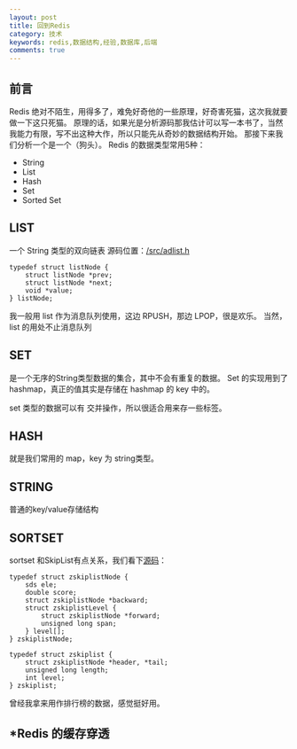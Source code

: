 ```yaml
---
layout: post
title: 回到Redis
category: 技术
keywords: redis,数据结构,经验,数据库,后端
comments: true
---
```


## 前言
Redis 绝对不陌生，用得多了，难免好奇他的一些原理，好奇害死猫，这次我就要做一下这只死猫。
原理的话，如果光是分析源码那我估计可以写一本书了，当然我能力有限，写不出这种大作，所以只能先从奇妙的数据结构开始。
那接下来我们分析一个是一个（狗头）。
Redis 的数据类型常用5种：
- String
- List
- Hash
- Set
- Sorted Set

## LIST
一个 String 类型的双向链表
源码位置：[/src/adlist.h](https://github.com/antirez/redis/blob/fc0c9c8097a5b2bc8728bec9cfee26817a702f09/src/adlist.h)
```
typedef struct listNode {
    struct listNode *prev;
    struct listNode *next;
    void *value;
} listNode;
```
我一般用 list 作为消息队列使用，这边 RPUSH，那边 LPOP，很是欢乐。
当然，list 的用处不止消息队列

## SET
是一个无序的String类型数据的集合，其中不会有重复的数据。
Set 的实现用到了 hashmap，真正的值其实是存储在 hashmap 的 key 中的。

set 类型的数据可以有 交并操作，所以很适合用来存一些标签。

## HASH
就是我们常用的 map，key 为 string类型。

## STRING
普通的key/value存储结构

## SORTSET
sortset 和SkipList有点关系，我们看下[源码](https://github.com/antirez/redis/blob/129f2d2746ca80451d8c84b223b568298020b125/src/server.h)：

```
typedef struct zskiplistNode {
    sds ele;
    double score;
    struct zskiplistNode *backward;
    struct zskiplistLevel {
        struct zskiplistNode *forward;
        unsigned long span;
    } level[];
} zskiplistNode;

typedef struct zskiplist {
    struct zskiplistNode *header, *tail;
    unsigned long length;
    int level;
} zskiplist;

```
曾经我拿来用作排行榜的数据，感觉挺好用。

## *Redis 的缓存穿透
